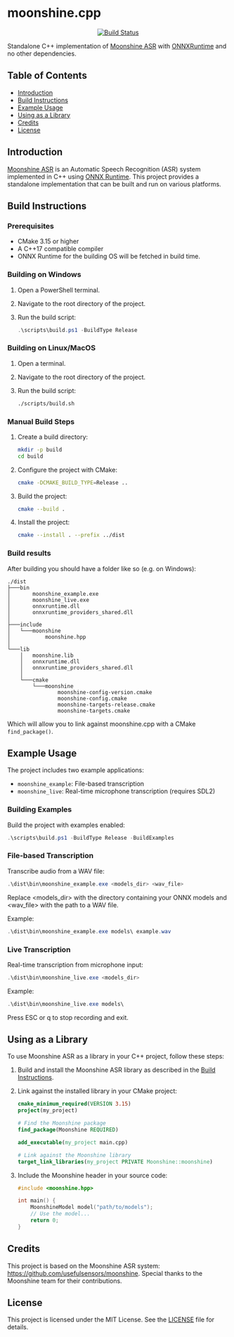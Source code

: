# moonshine.cpp

<div align="center">

[![Build Status](https://github.com/locaal-ai/moonshine.cpp/actions/workflows/build.yaml/badge.svg)](https://github.com/locaal-ai/moonshine.cpp/actions)

</div>

Standalone C++ implementation of [Moonshine ASR](https://github.com/usefulsensors/moonshine) with [ONNXRuntime](https://github.com/microsoft/onnxruntime) and no other dependencies.

## Table of Contents

- [Introduction](#introduction)
- [Build Instructions](#build-instructions)
- [Example Usage](#example-usage)
- [Using as a Library](#using-as-a-library)
- [Credits](#credits)
- [License](#license)

## Introduction

[Moonshine ASR](https://github.com/usefulsensors/moonshine) is an Automatic Speech Recognition (ASR) system implemented in C++ using [ONNX Runtime](https://github.com/microsoft/onnxruntime). This project provides a standalone implementation that can be built and run on various platforms.

## Build Instructions

### Prerequisites

- CMake 3.15 or higher
- A C++17 compatible compiler
- ONNX Runtime for the building OS will be fetched in build time.

### Building on Windows

1. Open a PowerShell terminal.
2. Navigate to the root directory of the project.
3. Run the build script:

    ```ps1
    .\scripts\build.ps1 -BuildType Release
    ```

### Building on Linux/MacOS

1. Open a terminal.
2. Navigate to the root directory of the project.
3. Run the build script:

    ```sh
    ./scripts/build.sh
    ```

### Manual Build Steps

1. Create a build directory:

    ```sh
    mkdir -p build
    cd build
    ```

2. Configure the project with CMake:

    ```sh
    cmake -DCMAKE_BUILD_TYPE=Release ..
    ```

3. Build the project:

    ```sh
    cmake --build .
    ```

4. Install the project:

    ```sh
    cmake --install . --prefix ../dist
    ```

### Build results

After building you should have a folder like so (e.g. on Windows):

```
./dist
├───bin
│       moonshine_example.exe
│       moonshine_live.exe
│       onnxruntime.dll
│       onnxruntime_providers_shared.dll
│       
├───include
│   └───moonshine
│           moonshine.hpp
│
└───lib
    │   moonshine.lib
    │   onnxruntime.dll
    │   onnxruntime_providers_shared.dll
    │
    └───cmake
        └───moonshine
                moonshine-config-version.cmake
                moonshine-config.cmake
                moonshine-targets-release.cmake
                moonshine-targets.cmake
```

Which will allow you to link against moonshine.cpp with a CMake `find_package()`.

## Example Usage

The project includes two example applications:
- `moonshine_example`: File-based transcription
- `moonshine_live`: Real-time microphone transcription (requires SDL2)

### Building Examples

Build the project with examples enabled:

```powershell
.\scripts\build.ps1 -BuildType Release -BuildExamples
```

### File-based Transcription
Transcribe audio from a WAV file:
```powershell
.\dist\bin\moonshine_example.exe <models_dir> <wav_file>
```

Replace <models_dir> with the directory containing your ONNX models and <wav_file> with the path to a WAV file.

Example:
```powershell
.\dist\bin\moonshine_example.exe models\ example.wav
```

### Live Transcription
Real-time transcription from microphone input:
```powershell
.\dist\bin\moonshine_live.exe <models_dir>
```

Example:
```powershell
.\dist\bin\moonshine_live.exe models\
```

Press ESC or q to stop recording and exit.

## Using as a Library

To use Moonshine ASR as a library in your C++ project, follow these steps:

1. Build and install the Moonshine ASR library as described in the [Build Instructions](#build-instructions).

2. Link against the installed library in your CMake project:

    ```cmake
    cmake_minimum_required(VERSION 3.15)
    project(my_project)

    # Find the Moonshine package
    find_package(Moonshine REQUIRED)

    add_executable(my_project main.cpp)

    # Link against the Moonshine library
    target_link_libraries(my_project PRIVATE Moonshine::moonshine)
    ```

3. Include the Moonshine header in your source code:

    ```cpp
    #include <moonshine.hpp>

    int main() {
        MoonshineModel model("path/to/models");
        // Use the model...
        return 0;
    }
    ```

## Credits

This project is based on the Moonshine ASR system: https://github.com/usefulsensors/moonshine. Special thanks to the Moonshine team for their contributions.

## License

This project is licensed under the MIT License. See the [LICENSE](LICENSE) file for details.
